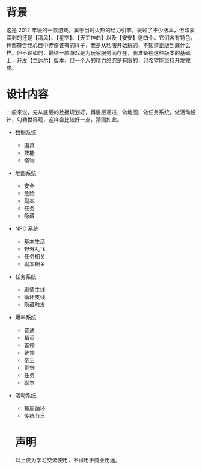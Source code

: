 # 背景
这是 2012 年玩的一款游戏，属于当时火热的给力引擎，玩过了不少版本，但印象深刻的还是【清风】、【星空】、【天工神曲】以及【安安】这四个。它们各有特色，也都符合我心目中传奇该有的样子，我是从私服开始玩的，不知道正版到底什么样。但不论如何，最终一款游戏是为玩家服务而存在，我准备在这些版本的基础上，开发【兰达尔】版本，但一个人的精力终究是有限的，只希望能坚持开发完成。

# 设计内容
一般来说，先从底层的数据规划好，再层层递进，做地图，做任务系统，做活动设计，勾勒世界观，这样会比较好一点，猜测如此。

- 数据系统
  - 道具
  - 技能
  - 怪物
- 地图系统
  - 安全
  - 危险
  - 副本
  - 任务
  - 隐藏
- NPC 系统
  - 基本生活
  - 野外乱飞
  - 任务相关
  - 副本相关
- 任务系统
  - 剧情主线
  - 循环支线
  - 隐藏触发
- 爆率系统
  - 普通
  - 精英
  - 首领
  - 统领
  - 帝王
  - 荒野
  - 任务
  - 副本
- 活动系统
  - 每周循环
  - 传统节日

  # 声明
  以上仅为学习交流使用，不得用于商业用途。

